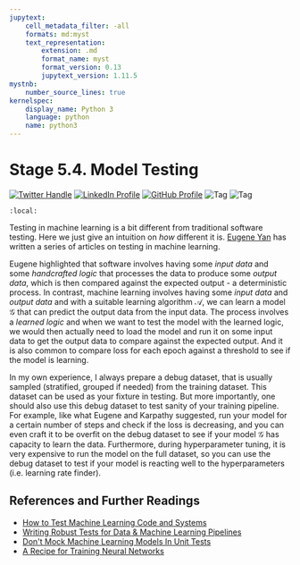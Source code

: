 ```yaml
---
jupytext:
    cell_metadata_filter: -all
    formats: md:myst
    text_representation:
        extension: .md
        format_name: myst
        format_version: 0.13
        jupytext_version: 1.11.5
mystnb:
    number_source_lines: true
kernelspec:
    display_name: Python 3
    language: python
    name: python3
---
```


# Stage 5.4. Model Testing

[![Twitter Handle](https://img.shields.io/badge/Twitter-@gaohongnan-blue?style=social&logo=twitter)](https://twitter.com/gaohongnan)
[![LinkedIn Profile](https://img.shields.io/badge/@gaohongnan-blue?style=social&logo=linkedin)](https://linkedin.com/in/gao-hongnan)
[![GitHub Profile](https://img.shields.io/badge/GitHub-gao--hongnan-lightgrey?style=social&logo=github)](https://github.com/gao-hongnan)
![Tag](https://img.shields.io/badge/Tag-Brain_Dump-red)
![Tag](https://img.shields.io/badge/Level-Beginner-green)

```{contents}
:local:
```

Testing in machine learning is a bit different from traditional software
testing. Here we just give an intuition on _how_ different it is.
[Eugene Yan](https://eugeneyan.com/) has written a series of articles on testing
in machine learning.

Eugene highlighted that software involves having some _input data_ and some
_handcrafted logic_ that processes the data to produce some _output data_, which
is then compared against the expected output - a deterministic process. In
contrast, machine learning involves having some _input data_ and _output data_
and with a suitable learning algorithm $\mathcal{A}$, we can learn a model
$\mathcal{G}$ that can predict the output data from the input data. The process
involves a _learned logic_ and when we want to test the model with the learned
logic, we would then actually need to load the model and run it on some input
data to get the output data to compare against the expected output. And it is
also common to compare loss for each epoch against a threshold to see if the
model is learning.

In my own experience, I always prepare a debug dataset, that is usually sampled
(stratified, grouped if needed) from the training dataset. This dataset can be
used as your fixture in testing. But more importantly, one should also use this
debug dataset to test sanity of your training pipeline. For example, like what
Eugene and Karpathy suggested, run your model for a certain number of steps and
check if the loss is decreasing, and you can even craft it to be overfit on the
debug dataset to see if your model $\mathcal{G}$ has capacity to learn the data.
Furthermore, during hyperparameter tuning, it is very expensive to run the model
on the full dataset, so you can use the debug dataset to test if your model is
reacting well to the hyperparameters (i.e. learning rate finder).

## References and Further Readings

-   [How to Test Machine Learning Code and Systems](https://eugeneyan.com/writing/testing-ml/)
-   [Writing Robust Tests for Data & Machine Learning Pipelines](https://eugeneyan.com/writing/testing-pipelines/)
-   [Don't Mock Machine Learning Models In Unit Tests](https://eugeneyan.com/writing/unit-testing-ml/)
-   [A Recipe for Training Neural Networks](https://karpathy.github.io/2019/04/25/recipe/)
